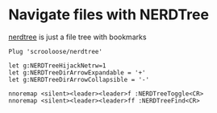 # Navigate files with NERDTree

[nerdtree] is just a file tree with bookmarks

```viml
Plug 'scrooloose/nerdtree'

let g:NERDTreeHijackNetrw=1
let g:NERDTreeDirArrowExpandable = '+'
let g:NERDTreeDirArrowCollapsible = '-'

nnoremap <silent><leader><leader>f :NERDTreeToggle<CR>
nnoremap <silent><leader><leader>ff :NERDTreeFind<CR>
```

[nerdtree]: https://github.com/scrooloose/nerdtree
